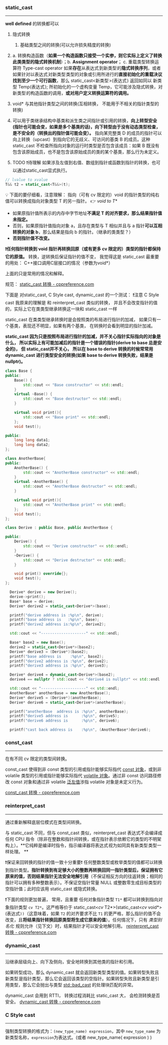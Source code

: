### static_cast
---
**well defined** 的转换都可以
1. 隐式转换 
   1. 基础类型之间的转换(可以允许损失精度的转换)
2. a. 转换构造函数（**如果一个构造函数只接受一个实参，则它实际上定义了转换此类类型的隐式转换机制**）；b. **Assignment operator**； c. 重载类型转换运算符  Type-cast operator
	如果**存在**从表达式 ﻿到新类型 ﻿的**隐式转换序列**，或者如果针对以表达式 ﻿对新类型 ﻿类型的对象或引用所进行的**直接初始化的重载决议找到至少一个可行函数**，那么 static_cast<新类型 ﻿>(表达式 ﻿) 返回如同以 新类型 Temp(表达式 ﻿); 所初始化的一个虚构变量 Temp，它可能涉及隐式转换，对新类型 ﻿的构造函数的调用，**或对用户定义转换运算符的调用。**

3. void* 与其他指针类型之间的转换(互相转换， 不能用于不相关的指针类型的转换)

4. 可以用于类继承结构中基类和派生类之间指针或引用的转换，**向上转型安全(指针也可能会变，如果是多个基类的话)，向下转型由于没有动态类型检查，是不安全的（转换出的指针值可能会变）。**
	指向某完整类 D 的成员的指针可以向上转换（upcast）到指向它的无歧义、可访问的基类 B 的成员。这种 static_cast 不检查所指向对象的运行时类型是否包含该成员：如果 B 既没有包含该原始成员，也不是包含该原始成员的类的某个基类，那么行为未定义。
5. TODO ❗待理解 如果涉及左值到右值、数组到指针或函数到指针的转换，也可以通过static_cast显式执行。
```cpp
// lvalue to xvalue
T&& t2 = static_cast<T&&>(t);
```

💡  下面的要仔细看，注意理解：
指向（可有 cv 限定的）void 的指针类型的纯右值可以转换成指向对象类型 T 的另一指针。
   👉 **void* to T**
- 如果原指针值所表示的内存中字节地址**不满足 T 的对齐要求，那么结果指针值未指定。**
-  否则，如果原指针值指向对象 a，且存在类型与 T 相似并且与 a 指针**可以互相转换的对象 b**，那么结果是指向 b 的指针。（继承的类类型？）
- **否则指针值不改变。**

**❗任何指针转换到 void 指针再转换回原（或有更多 cv 限定的）类型的指针都保持它的原值。**
转换，逆转换后保证指针的值不变， 我觉得这是 static_cast 最重要的用处： C++接口调用C层接口的情况（参数为void*）

上面的只是常用的情况和解释。

规范：
[static\_cast 转换 - cppreference.com](https://zh.cppreference.com/w/cpp/language/static_cast)

下面是 对static_cast,  C Style cast, dynamic_cast 的一个测试：
❗注意 C Style cast 我原来的理解是 和 reinterpret_cast 类似的转换， 并且不会改变指针的值的，实际上它在类类型继承转换这一块和 static_cast 一样

static_cast 在类类型继承转换时是会按照类的布局进行指针的加减， 如果只有一个基类，表现还不明显，如果有两个基类， 在转换时会看到明显的指针加减。

**static_cast 因为只是按照布局进行指针的加减，并不关心指针实际指向的对象是什么， 所以实际上有可能加减后的指针是一个错误的指针(derive to base 总是安全的)， 但 static_cast并不关心， 所以在  base to derive 转换的时候常常用 dynamic_cast 进行类型安全的转换(如果 base to derive 转换失败，结果是 nullptr)。**


```cpp
class Base {
public:
    Base() {
        std::cout << "Base constructor" << std::endl;
    }
    virtual ~Base() {
        std::cout << "Base destructor" << std::endl;
    }

    virtual void print(){
        std::cout << "Base print" << std::endl;
    };
    void test();

public:
    long long data1;
    long long data2;
};

class AnotherBase{
public:
    AnotherBase() {
        std::cout << "AnotherBase constructor" << std::endl;
    }
    virtual ~AnotherBase() {
        std::cout << "AnotherBase destructor" << std::endl;
    }

    virtual void print(){
        std::cout << "AnotherBase print" << std::endl;
    };
    void test();
};

class Derive : public Base, public AnotherBase {

public:
    Derive() {
        std::cout << "Derive constructor" << std::endl;
    }
    ~Derive() {
        std::cout << "Derive destructor" << std::endl;
    }

    void print() override{};
    void test();
};

  Derive* derive = new Derive();
  derive->print();
  Base* base = derive;
  Derive* derive2 = static_cast<Derive*>(base);

  printf("derive address is :%p\n", derive);
  printf("base address is   :%p\n", base);
  printf("derive2 address is:%p\n", derive2);

  std::cout << "--------------------" << std::endl;

  Base* base2 = new Base();
  derive2 = static_cast<Derive*>(base2);
  Derive* derive3 = (Derive*)(base2);
  printf("base address is    :%p\n", base2);
  printf("derive2 address is :%p\n", derive2);
  printf("derive3 address is :%p\n", derive3);

  Derive* derive4 = dynamic_cast<Derive*>(base2);
  derive4 == nullptr ? std::cout << "derive4 is nullptr" << std::endl : std::cout << "derive4 is not nullptr" << std::endl;

  std::cout << "--------------------" << std::endl;
  AnotherBase* anotherBase = new AnotherBase();
  Derive* derive5 = (Derive*)(anotherBase);
  Derive* derive6 = static_cast<Derive*>(anotherBase);

  printf("anotherBase  address is :%p\n", anotherBase);
  printf("derive5 address is      :%p\n", derive5);
  printf("derive6 address is      :%p\n", derive6);

  printf("cast back address is    :%p\n", (AnotherBase*)derive6);
```

### const_cast
---
在有不同 cv 限定的类型间转换。

const_cast 使得到非 const 类型的引用或指针能够实际指代 [const 对象](https://zh.cppreference.com/w/cpp/language/cv "cpp/language/cv")，或到非 volatile 类型的引用或指针能够实际指代 [volatile 对象](https://zh.cppreference.com/w/cpp/language/cv "cpp/language/cv")。通过非 const 访问路径修改 const 对象和通过非 volatile [泛左值](https://zh.cppreference.com/w/cpp/language/value_category#.E6.B3.9B.E5.B7.A6.E5.80.BC "cpp/language/value category")涉指 volatile 对象是未定义行为。

[const\_cast 转换 - cppreference.com](https://zh.cppreference.com/w/cpp/language/const_cast)

### reinterpret_cast
---
通过重新解释底层位模式在类型间转换。

与 static_cast 不同，但与 const_cast 类似，reinterpret_cast 表达式不会编译成任何 CPU 指令（除非在整数和指针间转换，或在指针表示依赖它的类型的不明架构上）。**它纯粹是编译时指令，指示编译器将表达式 ﻿视为如同具有新类型 ﻿类型一样处理。 **

❗保证来回转换的指针的值一致十分重要❗
任何整数类型或枚举类型的值都可以转换到指针类型。**指针转换到有足够大小的整数再转换回同一指针类型后，保证拥有它原来的值，否则结果指针无法安全地解引用**（不保证相反方向的往返转换；相同的指针可以拥有多种整数表示）。不保证空指针常量 NULL 或整数零生成目标类型的空指针值；此时应该用 static_cast 或隐式转换。

❗下面的规则更加普遍， 常用，且重要
任何对象指针类型 `T1*` 都可以转换到指向对象指针类型 `cv T2*`。这严格等价于 static_cast<_cv_ T2*>(static_cast<_cv_ void*>(表达式`))`（这意味着，如果 `T2` 的对齐要求不比 `T1` 的更严格，那么指针的值不会改变，且**将结果指针转换回原类型将生成它原来的值**）。任何情况下，只有 _类型别名化_  ﻿规则允许（见下文）时，结果指针才可以安全地解引用。
[reinterpret\_cast 转换 - cppreference.com](https://zh.cppreference.com/w/cpp/language/reinterpret_cast)

### dynamic_cast
---
沿继承层级向上、向下及侧向，安全地转换到其他类的指针和引用。

如果转型成功，那么 dynamic_cast 就会返回新类型 ﻿类型的值。如果转型失败且新类型 ﻿是指针类型，那么它会返回该类型的空指针。如果转型失败且新类型 ﻿是引用类型，那么它会抛出与类型 [std::bad_cast](https://zh.cppreference.com/w/cpp/types/bad_cast "cpp/types/bad cast") 的处理块匹配的异常。

dynamic_cast 会用到 RTTI， 转换过程消耗比 static_cast 大， 会检测转换是否安全。
[dynamic\_cast 转换 - cppreference.com](https://zh.cppreference.com/w/cpp/language/dynamic_cast)

### C Style cast
---
强制类型转换的格式为：`(new_type_name) expression`，其中 `new_type_name` 为新类型名称，`expression`为表达式。(或者   new_type_name( expression ) )